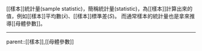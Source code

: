 [[樣本]]統計量(sample statistic)，簡稱統計量(statistic)，為[[樣本]]計算出來的值，例如[[樣本]]平均數($\bar{x}$)、[[樣本]]標準差($S$)。
而通常樣本的統計量也是拿來推導[[母體參數]]。
- - -
parent::[[樣本]],[[母體參數]]